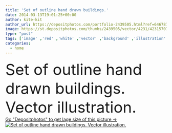 ```yaml
---
title: 'Set of outline hand drawn buildings.'
date: 2014-03-13T19:01:25+00:00
author: kite-kit
author_url: https://depositphotos.com/portfolio-2439505.html?ref=64678756
image: https://st.depositphotos.com/thumbs/2439505/vector/4231/42315707/api_thumb_450.jpg?forcejpeg=true
type: "post"
tags: ['image' ,'red' ,'white' ,'vector' ,'background' ,'illustration' ,'design' ,'set' ,'shop' ,'art' ,'travel' ,'life' ,'european' ,'industrial' ,'old' ,'retro' ,'vintage' ,'cartoon' ,'hand' ,'modern' ,'ink' ,'funky' ,'symbol' ,'village' ,'icon' ,'architecture' ,'building' ,'city' ,'house' ,'urban' ,'window' ,'cozy' ,'home' ,'roof' ,'development' ,'drawing' ,'street' ,'door' ,'template' ,'tourism' ,'cityscape' ,'town' ,'collection' ,'sketch' ,'outline' ,'housing' ,'drawn' ,'childish' ,'doodle' ,'townhouse' ]
categories: 
  - home
---
```

<div aling="center">
            <font size="60"> Set of outline hand drawn buildings. Vector illustration.</font>   
</div>
<div>
    <a href='https://depositphotos.com/42315707/stock-illustration-set-of-outline-hand-drawn.html?ref=64678756' target=_blank > Go "Depositphotos" to get lage size of this picture ->
        <img href='https://depositphotos.com/42315707/stock-illustration-set-of-outline-hand-drawn.html?ref=64678756' src='https://st.depositphotos.com/2439505/4231/v/950/depositphotos_42315707-stock-illustration-set-of-outline-hand-drawn.jpg?forcejpeg=true' alt='Set of outline hand drawn buildings. Vector illustration.' >
    </a>
</div>

